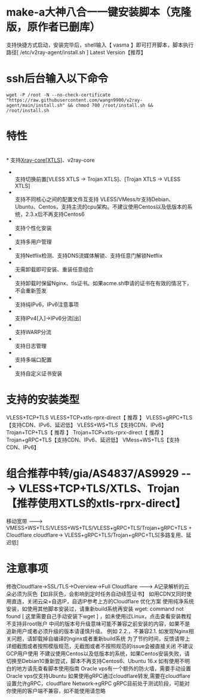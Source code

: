 # make-a大神八合一一键安装脚本（克隆版，原作者已删库）
支持快捷方式启动，安装完毕后，shell输入【 vasma 】即可打开脚本，脚本执行路径[ /etc/v2ray-agent/install.sh ]
Latest Version【推荐】
# ssh后台输入以下命令
```
wget -P /root -N --no-check-certificate "https://raw.githubusercontent.com/wangn9900/v2ray-agent/main/install.sh" && chmod 700 /root/install.sh && /root/install.sh
```
# 特性
<br> * 支持[Xray-core[XTLS]](https://github.com/XTLS/Xray-core)、v2ray-core 
* <br>支持切换前置[VLESS XTLS -> Trojan XTLS]、[Trojan XTLS -> VLESS XTLS]
* <br>支持不同核心之间的配置文件互支持 VLESS/VMess/tr支持Debian、Ubuntu、Centos，支持主流的cpu架构。不建议使用Centos以及低版本的系统，2.3.x后不再支持Centos6
* <br>支持个性化安装
* <br>支持多用户管理
* <br>支持Netflix检测、支持DNS流媒体解锁、支持任意门解锁Netflix
* <br>无需卸载即可安装、重装任意组合
* <br>支持卸载时保留Nginx、tls证书。如果acme.sh申请的证书在有效的情况下，不会重新签发
* <br>支持纯IPv6，IPv6注意事项
* <br>支持IPv4[入]->IPv6分流[出]
* <br>支持WARP分流
* <br>支持日志管理
* <br>支持多端口配置
* <br>支持自定义证书安装
# 支持的安装类型
VLESS+TCP+TLS
VLESS+TCP+xtls-rprx-direct【 推荐 】
VLESS+gRPC+TLS【支持CDN、IPv6、延迟低】
VLESS+WS+TLS【支持CDN、IPv6】
Trojan+TCP+TLS【 推荐 】
Trojan+TCP+xtls-rprx-direct【 推荐 】
Trojan+gRPC+TLS【支持CDN、IPv6、延迟低】
VMess+WS+TLS【支持CDN、IPv6】
# 组合推荐中转/gia/AS4837/AS9929 ---> VLESS+TCP+TLS/XTLS、Trojan【推荐使用XTLS的xtls-rprx-direct】
移动宽带 ---> VMESS+WS+TLS/VLESS+WS+TLS/VLESS+gRPC+TLS/Trojan+gRPC+TLS + Cloudflare
cloudflare-> VLESS+gRPC+TLS/Trojan+gRPC+TLS[多路复用、延迟低]
# 注意事项
修改Cloudflare->SSL/TLS->Overview->Full
Cloudflare ---> A记录解析的云朵必须为灰色【如非灰色，会影响到定时任务自动续签证书】
如用CDN又同时使用直连，关闭云朵+自选IP，自选IP参考上方的Cloudflare 优化方案
使用纯净系统安装，如使用其他脚本安装过，请重新build系统再安装
wget: command not found [ 这里需要自己手动安装下wget ]
，如未使用过Linux，点击查看安装教程
不支持非root账户
中间的版本号升级意味可能不兼容之前安装的内容，如果不是追新用户或者必须升级的版本请谨慎升级。 例如 2.2.，不兼容2.1.
如发现Nginx相关问题，请卸载掉自编译的nginx或者重新build系统
为了节约时间，反馈请带上详细截图或者按照模版规范，无截图或者不按照规范的issue会被直接关闭
不建议GCP用户使用
不建议使用Centos以及低版本的系统，如果Centos安装失败，请切换至Debian10重新尝试，脚本不再支持Centos6、Ubuntu 16.x
如有使用不明白的地方请先查看脚本使用指南
Oracle vps有一个额外的防火墙，需要手动设置
Oracle vps仅支持Ubuntu
如果使用gRPC通过cloudflare转发,需要在cloudflare设置允许gRPC，cloudflare Network->gRPC
gRPC目前处于测试阶段，可能对你使用的客户端不兼容，如不能使用请忽略
